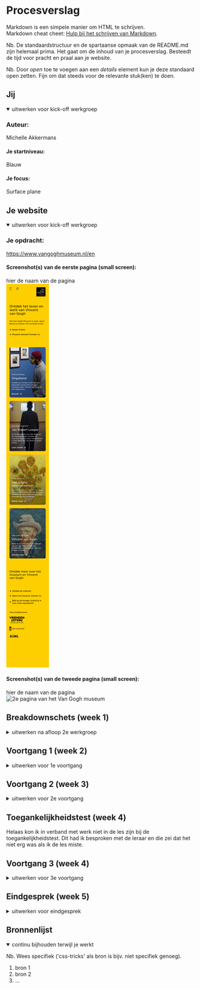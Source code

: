 # Procesverslag
Markdown is een simpele manier om HTML te schrijven.  
Markdown cheat cheet: [Hulp bij het schrijven van Markdown](https://github.com/adam-p/markdown-here/wiki/Markdown-Cheatsheet).

Nb. De standaardstructuur en de spartaanse opmaak van de README.md zijn helemaal prima. Het gaat om de inhoud van je procesverslag. Besteedt de tijd voor pracht en praal aan je website.

Nb. Door *open* toe te voegen aan een *details* element kun je deze standaard open zetten. Fijn om dat steeds voor de relevante stuk(ken) te doen.





## Jij

<details open>
<summary>uitwerken voor kick-off werkgroep</summary>

### Auteur:
Michelle Akkermans 

#### Je startniveau:
Blauw

#### Je focus:
Surface plane
 
</details>





## Je website

<details open>
<summary>uitwerken voor kick-off werkgroep</summary>

### Je opdracht:
https://www.vangoghmuseum.nl/en
 
#### Screenshot(s) van de eerste pagina (small screen): 
hier de naam van de pagina  
<img src="vangoghpag1.png" alt="Home pagina van het Van Gogh museum ">

#### Screenshot(s) van de tweede pagina (small screen):
hier de naam van de pagina  
<img src="images/vangoghpag2.png"  alt="2e pagina van het Van Gogh museum">
 
</details>





## Breakdownschets (week 1)

<details>
<summary>uitwerken na afloop 2e werkgroep</summary>

### de hele pagina: 
<img src="images/breakdownschets1" alt="breakdown van de hele pagina">

### dynamisch deel (bijv menu): 
<img src="images/dummy-plaatje.jpg" width="375px" alt="breakdown van een dynamisch deel">

### wellicht nog een dynamisch deel (bijv filter): 
<img src="images/dummy-plaatje.jpg" width="375px" alt="breakdown van nog een dynamisch deel">

 <img src="images/breakdownschets2_1" alt="breakdown van de hele 2e pagina">
  <img src="images/breakdownschets2_2" alt="breakdown van de hele 2e pagina">
  <img src="images/breakdownschets2_3" alt="breakdown van de hele 2e pagina">

</details>





## Voortgang 1 (week 2)

<details>
<summary>uitwerken voor 1e voortgang</summary>

### Stand van zaken
Het opzetten van de basic html ging best prima, natuurlijk was het even inkomen maar dan nog ging het best vlot. 


### Verslag van meeting
hier na afloop snel de uitkomsten van de meeting vastleggen

- Mijn HTML was erg netjes
- Ik had nog niet verder veel css of javascript, maar wat ik had was een goed en net begin. 

</details>





## Voortgang 2 (week 3)

<details>
<summary>uitwerken voor 2e voortgang</summary>

### Stand van zaken
Zeker het schrijven van de css was iets wat mij echt wel wat tijd en moeite kostte aangezien ik vrijwel alles en beetje vergeten was. Ook had ik wel moeite met dat sommige delen van de site ingewikkelder waren, waardoor ik ook zeker veel vastgelopen heb. Gelukkig hebben mijn medestudenten mij hier ook mee kunnen helpen. 


### Verslag van meeting
hier na afloop snel de uitkomsten van de meeting vastleggen

- Alles zag er nog een beetje simpeltjes uit.
- Ik moest nog op zoek naar een font dat iets meer leek op die van de site zelf. 
- Begin optijd aan de 2e pagina.


</details>





## Toegankelijkheidstest (week 4)

Helaas kon ik in verband met werk niet in de les zijn bij de toegankelijkheidstest. Dit had ik besproken met de leraar en die zei dat het niet erg was als ik de les miste. 

</details>





## Voortgang 3 (week 4)

<details>
<summary>uitwerken voor 3e voortgang</summary>

### Stand van zaken
Ik heb wel veel gestruggled met de surface plane elementen werkend erin te krijgen. Na veel slag en stoot heb ik dan ook maar een paar werkende gekregen. 




### Verslag van meeting
hier na afloop snel de uitkomsten van de meeting vastleggen

- Ik heb hulp gehad met een probleem met mijn position sticky
- Ik was de alt text van de images vergeten. 
- De student assistent heeft mij gewezen op een onnodig div element, want ik dus weg heb kunnen werken. 


</details>





## Eindgesprek (week 5)

<details>
<summary>uitwerken voor eindgesprek</summary>

### Stand van zaken
hier dit ging goed & dit was lastig (neem ook screenshots op van delen van je website en code)

### Screenshot(s)

hier screenshot(s) van je eindresultaat

</details>





## Bronnenlijst

<details open>
<summary>continu bijhouden terwijl je werkt</summary>

Nb. Wees specifiek ('css-tricks' als bron is bijv. niet specifiek genoeg).

1. bron 1
2. bron 2
3. ...

</details>
